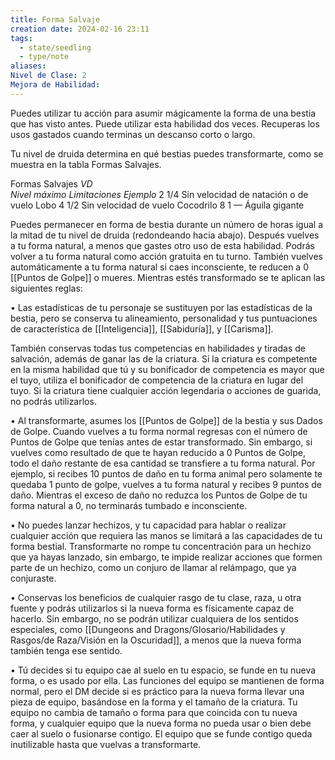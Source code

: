 ```yaml
---
title: Forma Salvaje
creation date: 2024-02-16 23:11
tags:
  - state/seedling
  - type/note
aliases: 
Nivel de Clase: 2
Mejora de Habilidad:
---
```

Puedes utilizar tu acción para asumir mágicamente la forma de una bestia que has visto antes.
Puede utilizar esta habilidad dos veces. Recuperas los usos gastados cuando terminas un descanso corto o largo.

Tu nivel de druida determina en qué bestias puedes transformarte, como se muestra en la tabla
Formas Salvajes.

Formas Salvajes
           *VD   
Nivel       máximo                     Limitaciones                                   Ejemplo*
2                 1/4         Sin velocidad de natación o de vuelo               Lobo
4                 1/2                   Sin velocidad de vuelo                         Cocodrilo
8                  1                                     —                                         Águila gigante


Puedes permanecer en forma de bestia durante un número de horas igual a la mitad de tu nivel de
druida (redondeando hacia abajo). Después vuelves a tu forma natural, a menos que gastes otro uso de esta habilidad. Podrás volver a tu forma natural como acción gratuita en tu turno. También
vuelves automáticamente a tu forma natural si caes inconsciente, te reducen a 0 [[Puntos de Golpe]] o mueres.
Mientras estés transformado se te aplican las siguientes reglas:

• Las estadísticas de tu personaje se sustituyen por las estadísticas de la bestia, pero se conserva tu alineamiento, personalidad y tus puntuaciones de característica de [[Inteligencia]], [[Sabiduría]], y [[Carisma]].

También conservas todas tus competencias en habilidades y tiradas de salvación, además de ganar las de la criatura. Si la criatura es competente en la misma habilidad que tú y su bonificador de competencia es mayor que el tuyo, utiliza el bonificador de competencia de la criatura en lugar del tuyo. Si la criatura tiene cualquier acción legendaria o acciones de guarida, no podrás utilizarlos.

• Al transformarte, asumes los [[Puntos de Golpe]] de la bestia y sus Dados de Golpe. Cuando vuelves a tu forma normal regresas con el número de Puntos de Golpe que tenías antes de estar
transformado. Sin embargo, si vuelves como resultado de que te hayan reducido a 0 Puntos de
Golpe, todo el daño restante de esa cantidad se transfiere a tu forma natural. Por ejemplo, si recibes 10 puntos de daño en tu forma animal pero solamente te quedaba 1 punto de golpe, vuelves a tu forma natural y recibes 9 puntos de daño. Mientras el exceso de daño no reduzca los Puntos de Golpe de tu forma natural a 0, no terminarás tumbado e inconsciente.

• No puedes lanzar hechizos, y tu capacidad para hablar o realizar cualquier acción que requiera las manos se limitará a las capacidades de tu forma bestial. Transformarte no rompe tu concentración para un hechizo que ya hayas lanzado, sin embargo, te impide realizar acciones que formen parte de un hechizo, como un conjuro de llamar al relámpago, que ya conjuraste.

• Conservas los beneficios de cualquier rasgo de tu clase, raza, u otra fuente y podrás utilizarlos si la nueva forma es físicamente capaz de hacerlo. Sin embargo, no se podrán utilizar cualquiera de los sentidos especiales, como [[Dungeons and Dragons/Glosario/Habilidades y Rasgos/de Raza/Visión en la Oscuridad]], a menos que la nueva forma también tenga ese sentido.

• Tú decides si tu equipo cae al suelo en tu espacio, se funde en tu nueva forma, o es usado por ella. Las funciones del equipo se mantienen de forma normal, pero el DM decide si es práctico para la nueva forma llevar una pieza de equipo, basándose en la forma y el tamaño de la criatura.
Tu equipo no cambia de tamaño o forma para que coincida con tu nueva forma, y cualquier equipo
que la nueva forma no pueda usar o bien debe caer al suelo o fusionarse contigo. El equipo que se
funde contigo queda inutilizable hasta que vuelvas a transformarte.

